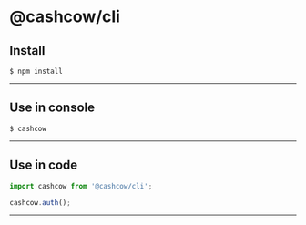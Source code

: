 # @cashcow/cli

## Install

```
$ npm install
```
<hr>

## Use in console

```
$ cashcow
```
<hr>

## Use in code

```js
import cashcow from '@cashcow/cli';

cashcow.auth();
```
<hr>